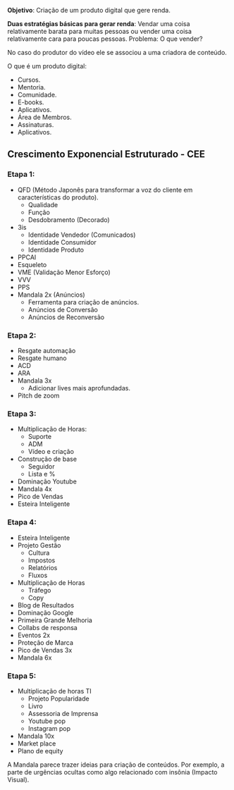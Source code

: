 **Objetivo**: Criação de um produto digital que gere renda.

**Duas estratégias básicas para gerar renda**: Vendar uma coisa relativamente barata para muitas pessoas ou vender uma coisa relativamente cara para poucas pessoas. Problema: O que vender? 

No caso do produtor do vídeo ele se associou a uma criadora de conteúdo.

O que é um produto digital:
- Cursos.
- Mentoria.
- Comunidade.
- E-books.
- Aplicativos.
- Área de Membros.
- Assinaturas.
- Aplicativos.

## Crescimento Exponencial Estruturado - CEE
### Etapa 1:
- QFD (Método Japonês para transformar a voz do cliente em características do produto).
	- Qualidade
	- Função
	- Desdobramento (Decorado)
- 3is
	- Identidade Vendedor (Comunicados)
	- Identidade Consumidor
	- Identidade Produto
- PPCAI
- Esqueleto
- VME (Validação Menor Esforço)
- VVV
- PPS
- Mandala 2x (Anúncios)
	- Ferramenta para criação de anúncios.
	- Anúncios de Conversão
	- Anúncios de Reconversão

### Etapa 2:
- Resgate automação
- Resgate humano
- ACD
- ARA
- Mandala 3x
	- Adicionar lives mais aprofundadas.
- Pitch de zoom

### Etapa 3:
- Multiplicação de Horas:
	- Suporte
	- ADM
	- Vídeo e criação
- Construção de base
	- Seguidor
	- Lista e %
- Dominação Youtube
- Mandala 4x
- Pico de Vendas
- Esteira Inteligente

### Etapa 4:
- Esteira Inteligente
- Projeto Gestão
	- Cultura
	- Impostos
	- Relatórios 
	- Fluxos
- Multiplicação de Horas
	- Tráfego
	- Copy
- Blog de Resultados
- Dominação Google
- Primeira Grande Melhoria
- Collabs de responsa
- Eventos 2x
- Proteção de Marca
- Pico de Vendas 3x
- Mandala 6x

### Etapa 5:
- Multiplicação de horas TI
	- Projeto Popularidade
	- Livro
	- Assessoria de Imprensa
	- Youtube pop
	- Instagram pop
- Mandala 10x
- Market place
- Plano de equity


A Mandala parece trazer ideias para criação de conteúdos. Por exemplo, a parte de urgências ocultas como algo relacionado com insônia (Impacto Visual).

